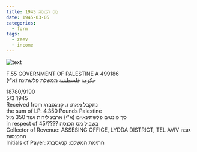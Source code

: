 ```yaml
---
title: 1945 מס הכנסה
date: 1945-03-05
categories:
  - form
tags:
  - zeev
  - income
---
```


![text](/pupko-papers/assets/images/1945-03-05-income-tax.jpg)


F.55 GOVERNMENT OF PALESTINE A 499186  
حكومة فلسطينية  ממשלת פלשתינה (א"י)  

18780/9190  
5/3 1945  
Received from נתקבל מאת: ז. קניגסברג  
the sum of LP. 4.350 Pounds Palestine  
סך פונטים פלשתינאיים (א"י)  ארבע לירות ועוד 350 מיל  
in respect of בשביל מס הכנסה ????/45  
Collector of Revenue: ASSESING OFFICE, LYDDA DISTRICT, TEL AVIV גובה ההכנסות  
Initials of Payer: חתימת המשלם: קניגסברג

